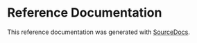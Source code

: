 
# Reference Documentation
This reference documentation was generated with
[SourceDocs](https://github.com/eneko/SourceDocs).